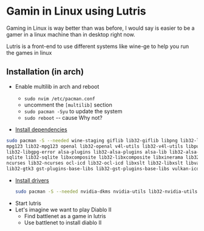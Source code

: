 # Gamin in Linux using Lutris

Gaming in Linux is way better than was before, I would say is easier to be a gamer
in a linux machine than in desktop right now.

Lutris is a front-end to use different systems like wine-ge to help you run the games in linux

## Installation (in arch)

- Enable multilib in arch and reboot
  - `sudo nvim /etc/pacman.conf`
  - uncomment the `[multilib]` section
  - `sudo pacman -Syu` to update the system
  - `sudo reboot` -- cause Why not?

- [Install dependencies](https://github.com/lutris/docs/blob/master/WineDependencies.md)
```bash
sudo pacman -S --needed wine-staging giflib lib32-giflib libpng lib32-libpng libldap lib32-libldap gnutls lib32-gnutls \
mpg123 lib32-mpg123 openal lib32-openal v4l-utils lib32-v4l-utils libpulse lib32-libpulse libgpg-error \
lib32-libgpg-error alsa-plugins lib32-alsa-plugins alsa-lib lib32-alsa-lib libjpeg-turbo lib32-libjpeg-turbo \
sqlite lib32-sqlite libxcomposite lib32-libxcomposite libxinerama lib32-libgcrypt libgcrypt lib32-libxinerama \
ncurses lib32-ncurses ocl-icd lib32-ocl-icd libxslt lib32-libxslt libva lib32-libva gtk3 \
lib32-gtk3 gst-plugins-base-libs lib32-gst-plugins-base-libs vulkan-icd-loader lib32-vulkan-icd-loader
```
- [Install drivers](https://github.com/lutris/docs/blob/master/InstallingDrivers.md)
    ```bash
    sudo pacman -S --needed nvidia-dkms nvidia-utils lib32-nvidia-utils nvidia-settings vulkan-icd-loader lib32-vulkan-icd-loader
    ```
- Start lutris 
- Let's imagine we want to play Diablo II
  - Find battlenet as a game in lutris
  - Use battlenet to install diablo II